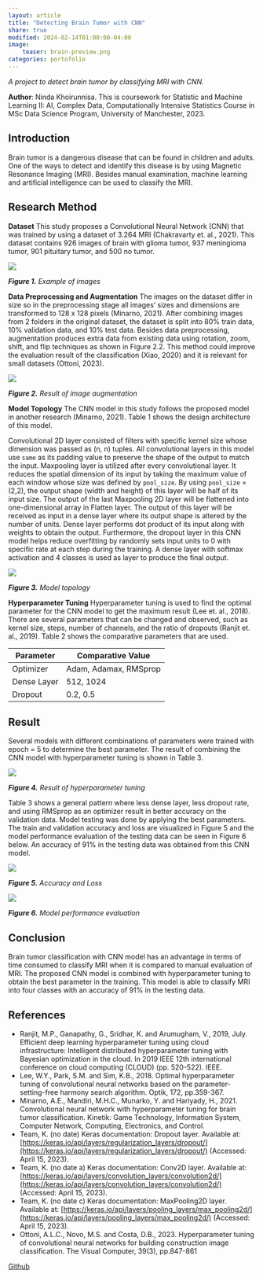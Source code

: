 ```yaml
---
layout: article
title: "Detecting Brain Tumor with CNN"
share: true
modified: 2024-02-14T01:00:00-04:00
image:
    teaser: brain-preview.png
categories: portofolio
---
```


*A project to detect brain tumor by classifying MRI with CNN.*

<p class="notice-inverse">
<strong>Author</strong>: Ninda Khoirunnisa. This is coursework for Statistic and Machine Learning II: AI, Complex Data, Computationally Intensive Statistics Course in MSc Data Science Program, University of Manchester, 2023.</p>

## Introduction
Brain tumor is a dangerous disease that can be found in children and adults. One of the ways to detect and identify this disease is by using Magnetic Resonance Imaging (MRI). Besides manual examination, machine learning and artificial intelligence can be used to classify the MRI.

## Research Method
**Dataset**
This study proposes a Convolutional Neural Network (CNN) that was trained by using a dataset of 3.264 MRI (Chakravarty et. al., 2021). This dataset contains 926 images of brain with glioma tumor, 937 meningioma tumor, 901 pituitary tumor, and 500 no tumor.

<img src="{{ site.url }}/images/brain-1.png">

<cite>**Figure 1.**  Example of images</cite>

**Data Preprocessing and Augmentation**
The images on the dataset differ in size so in the preprocessing stage all images’ sizes and dimensions are transformed to 128 x 128 pixels (Minarno, 2021). After combining images from 2 folders in the original dataset, the dataset is split into 80% train data, 10% validation data, and 10% test data. 
Besides data preprocessing, augmentation produces extra data from existing data using rotation, zoom, shift, and flip techniques as shown in Figure 2.2. This method could improve the evaluation result of the classification (Xiao, 2020) and it is relevant for small datasets (Ottoni, 2023).

<img src="{{ site.url }}/images/brain-3.png">

<cite>**Figure 2.**  Result of image augmentation</cite>

**Model Topology**
The CNN model in this study follows the proposed model in another research (Minarno, 2021). Table 1 shows the design architecture of this model. 

Convolutional 2D layer consisted of filters with specific kernel size whose dimension was passed as (n, n) tuples. All convolutional layers in this model use `same` as its padding value to preserve the shape of the output to match the input. Maxpooling layer is utilized after every convolutional layer. It reduces the spatial dimension of its input by taking the maximum value of each window whose size was defined by `pool_size`. By using `pool_size` = (2,2), the 
output shape (width and height) of this layer will be half of its input size. The output of the last Maxpooling 2D layer will be flattened into one-dimensional array in Flatten layer. The output of this layer will be received as input in a dense layer where its output shape is altered by the number of units. Dense layer performs dot product of its input along with weights to obtain the output. Furthermore, the dropout layer in this CNN model helps reduce overfitting by randomly sets input units to 0 with specific rate at each step during the training. A dense layer with softmax activation and 4 classes is used as layer to produce the final output.

<img src="{{ site.url }}/images/brain-4.png">

<cite>**Figure 3.**  Model topology</cite>

**Hyperparameter Tuning**
Hyperparameter tuning is used to find the optimal parameter for the CNN model to get the maximum result (Lee et. al., 2018). There are several parameters that can be changed and observed, such as kernel size, steps, number of channels, and the ratio of dropouts (Ranjit et. al., 2019). Table 2 shows the comparative parameters that are used.

| Parameter         | Comparative Value    |
| ----------------  |----------------|
| Optimizer        | Adam, Adamax, RMSprop  |
| Dense Layer           | 512, 1024 |
| Dropout | 0.2, 0.5 |

## Result
Several models with different combinations of parameters were trained with epoch = 5 to determine the best parameter. The result of combining the CNN model with hyperparameter tuning is shown in Table 3.

<img src="{{ site.url }}/images/brain-5.png">

<cite>**Figure 4.**  Result of hyperparameter tuning</cite>

Table 3 shows a general pattern where less dense layer, less dropout rate, and using RMSprop as an optimizer result in better accuracy on the validation data. Model testing was done by applying the best parameters. The train and validation accuracy and loss are visualized in Figure 5 and the model performance evaluation of the testing data can be seen in Figure 6 below. An accuracy of 91% in the testing data was obtained from this CNN model.

<img src="{{ site.url }}/images/brain-6.png">

<cite>**Figure 5.**  Accuracy and Loss</cite>

<img src="{{ site.url }}/images/brain-7.png">

<cite>**Figure 6.**  Model performance evaluation</cite>

## Conclusion
Brain tumor classification with CNN model has an advantage in terms of time consumed to classify MRI when it is compared to manual evaluation of MRI. The proposed CNN model is combined with hyperparameter tuning to obtain the best parameter in the training. This model is able to classify MRI into four classes with an accuracy of 91% in the testing data.

## References
- Ranjit, M.P., Ganapathy, G., Sridhar, K. and Arumugham, V., 2019, July. Efficient deep learning hyperparameter tuning using cloud infrastructure: Intelligent distributed hyperparameter tuning with Bayesian optimization in the cloud. In 2019 IEEE 12th international conference on cloud computing (CLOUD) (pp. 520-522). IEEE.
- Lee, W.Y., Park, S.M. and Sim, K.B., 2018. Optimal hyperparameter tuning of convolutional neural networks based on the parameter-setting-free harmony search algorithm. Optik, 172, pp.359-367.
- Minarno, A.E., Mandiri, M.H.C., Munarko, Y. and Hariyady, H., 2021. Convolutional neural network with 
hyperparameter tuning for brain tumor classification. Kinetik: Game Technology, Information System, Computer Network, Computing, Electronics, and Control.
- Team, K. (no date) Keras documentation: Dropout layer. Available at: 
[https://keras.io/api/layers/regularization_layers/dropout/](https://keras.io/api/layers/regularization_layers/dropout/) (Accessed: April 15, 2023).
- Team, K. (no date a) Keras documentation: Conv2D layer. Available at: 
[https://keras.io/api/layers/convolution_layers/convolution2d/](https://keras.io/api/layers/convolution_layers/convolution2d/) (Accessed: April 15, 2023).
- Team, K. (no date c) Keras documentation: MaxPooling2D layer. Available at: 
[https://keras.io/api/layers/pooling_layers/max_pooling2d/](https://keras.io/api/layers/pooling_layers/max_pooling2d/) (Accessed: April 15, 2023).
- Ottoni, A.L.C., Novo, M.S. and Costa, D.B., 2023. Hyperparameter tuning of convolutional neural networks for building construction image classification. The Visual Computer, 39(3), pp.847-861


[Github](https://github.com/nindakhoirunnisa/brain-tumor-cnn)
